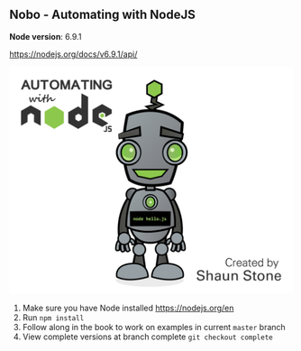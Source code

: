 ## Nobo - Automating with NodeJS ##

**Node version**: 6.9.1

https://nodejs.org/docs/v6.9.1/api/

![Node Bot](nobo.jpg)

1. Make sure you have Node installed https://nodejs.org/en
2. Run `npm install`
3. Follow along in the book to work on examples in current `master` branch
4. View complete versions at branch complete `git checkout complete`